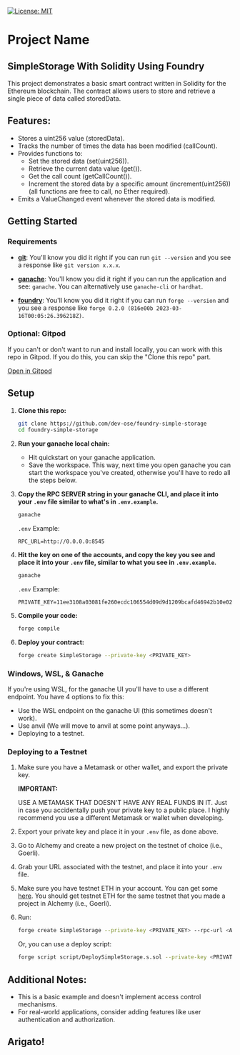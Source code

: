 
[![License: MIT](https://img.shields.io/badge/License-MIT-yellow.svg)](https://opensource.org/licenses/MIT)


# Project Name

## SimpleStorage With Solidity Using Foundry
This project demonstrates a basic smart contract written in Solidity for the Ethereum blockchain. The contract allows users to store and retrieve a single piece of data called storedData.

## Features:

- Stores a uint256 value (storedData).
- Tracks the number of times the data has been modified (callCount).
- Provides functions to:
    - Set the stored data (set(uint256)).
    - Retrieve the current data value (get()).
    - Get the call count (getCallCount()).
    - Increment the stored data by a specific amount (increment(uint256)) (all functions are free to
    call, no Ether required).
- Emits a ValueChanged event whenever the stored data is modified.

## Getting Started

### Requirements

- **[git](https://git-scm.com/downloads)**: You'll know you did it right if you can run `git --version` and you see a response like `git version x.x.x`.

- **[ganache](https://archive.trufflesuite.com/ganache/)**: You'll know you did it right if you can run the application and see: `ganache`. You can alternatively use `ganache-cli` or `hardhat`.

- **[foundry](https://book.getfoundry.sh/getting-started/installation)**: You'll know you did it right if you can run `forge --version` and you see a response like `forge 0.2.0 (816e00b 2023-03-16T00:05:26.396218Z)`.


### Optional: Gitpod

If you can't or don't want to run and install locally, you can work with this repo in Gitpod. If you do this, you can skip the "Clone this repo" part.

[Open in Gitpod](link_to_gitpod)

## Setup

1. **Clone this repo:**

    ```bash
    git clone https://github.com/dev-ose/foundry-simple-storage
    cd foundry-simple-storage
    ```

2. **Run your ganache local chain:**

   - Hit quickstart on your ganache application.
   - Save the workspace. This way, next time you open ganache you can start the workspace you've created, otherwise you'll have to redo all the steps below.

3. **Copy the RPC SERVER string in your ganache CLI, and place it into your `.env` file similar to what's in `.env.example`.**

    ```bash
    ganache
    ```

    `.env` Example:

    ```plaintext
    RPC_URL=http://0.0.0.0:8545
    ```

4. **Hit the key on one of the accounts, and copy the key you see and place it into your `.env` file, similar to what you see in `.env.example`.**

    ```bash
    ganache
    ```

    `.env` Example:

    ```plaintext
    PRIVATE_KEY=11ee3108a03081fe260ecdc106554d09d9d1209bcafd46942b10e02943effc4a
    ```

5. **Compile your code:**

    ```bash
    forge compile
    ```

6. **Deploy your contract:**

    ```bash
    forge create SimpleStorage --private-key <PRIVATE_KEY>
    ```

### Windows, WSL, & Ganache

If you're using WSL, for the ganache UI you'll have to use a different endpoint. You have 4 options to fix this:

- Use the WSL endpoint on the ganache UI (this sometimes doesn't work).
- Use anvil (We will move to anvil at some point anyways...).
- Deploying to a testnet.

### Deploying to a Testnet

1. Make sure you have a Metamask or other wallet, and export the private key.

   **IMPORTANT:**

   USE A METAMASK THAT DOESN'T HAVE ANY REAL FUNDS IN IT. Just in case you accidentally push your private key to a public place. I highly recommend you use a different Metamask or wallet when developing.

2. Export your private key and place it in your `.env` file, as done above.

3. Go to Alchemy and create a new project on the testnet of choice (i.e., Goerli).

4. Grab your URL associated with the testnet, and place it into your `.env` file.

5. Make sure you have testnet ETH in your account. You can get some [here](link_to_get_testnet_ETH). You should get testnet ETH for the same testnet that you made a project in Alchemy (i.e., Goerli).

6. Run:

    ```bash
    forge create SimpleStorage --private-key <PRIVATE_KEY> --rpc-url <ALCHEMY_URL>
    ```

    Or, you can use a deploy script:

    ```bash
    forge script script/DeploySimpleStorage.s.sol --private-key <PRIVATE_KEY> --rpc-url <ALCHEMY_URL>
    ```

## Additional Notes:
- This is a basic example and doesn't implement access control mechanisms.
- For real-world applications, consider adding features like user authentication and authorization.

## Arigato!